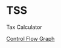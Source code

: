 # TSS
Tax Calculator

[Control Flow Graph](https://lucid.app/lucidchart/a308151f-82ef-48b2-ba42-71a854aad525/edit?invitationId=inv_5c102bc6-f66a-4e3e-b36a-cbe4c237ceff&page=0_0#) 


